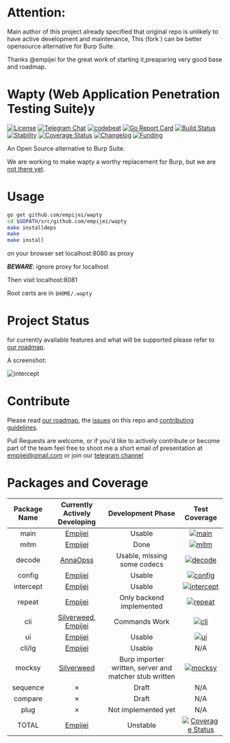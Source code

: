 # Attention:
Main author of this project already specified that original repo is unlikely to have active development and maintenance, This (fork ) can be better opensource alternative for Burp Suite. 

Thanks @empijei for the great work of starting it,preaparing very good base and roadmap. 

# Wapty (Web Application Penetration Testing Suite)y

[![License](https://img.shields.io/badge/license-GPLv3-blue.svg)](https://raw.githubusercontent.com/empijei/wapty/master/LICENSE)
[![Telegram Chat](https://img.shields.io/badge/discuss-telegram-179cde.svg?maxAge=3600)](https://telegram.me/waptysuite)
[![codebeat](https://codebeat.co/badges/9a62559f-ebf7-4097-8023-c8745e73ace8)](https://codebeat.co/projects/github-com-empijei-wapty-master)
[![Go Report Card](https://goreportcard.com/badge/github.com/empijei/wapty)](https://goreportcard.com/report/github.com/empijei/wapty)
[![Build Status](https://travis-ci.org/empijei/wapty.svg?branch=master)](https://travis-ci.org/empijei/wapty)
[![Stability](https://img.shields.io/badge/stability-unstable-yellow.svg)](https://github.com/empijei/wapty/blob/master/ROADMAP.md)
[![Coverage Status](https://coveralls.io/repos/github/empijei/wapty/badge.svg?branch=master)](https://coveralls.io/github/empijei/wapty?branch=master)
[![Changelog](https://img.shields.io/github/release/empijei/wapty.svg?maxAge=2592000)](https://github.com/empijei/wapty/releases)
[![Funding](https://img.shields.io/badge/funding-hobby-lightgrey.svg)](https://github.com/empijei/wapty)

An Open Source alternative to Burp Suite.

We are working to make wapty a worthy replacement for Burp, but we are [not there yet](https://github.com/empijei/wapty/blob/master/ROADMAP.md).
# Usage
```sh
go get github.com/empijei/wapty
cd $GOPATH/src/github.com/empijei/wapty
make installdeps
make
make install
```

on your browser set localhost:8080 as proxy

**_BEWARE_**: ignore proxy for localhost

Then visit localhost:8081

Root certs are in `$HOME/.wapty`

# Project Status
for currently available features and what will be supported please refer to [our roadmap](https://github.com/empijei/wapty/blob/master/ROADMAP.md).

A screenshot:

![intercept](https://github.com/empijei/wapty/raw/master/documentation/screenshot.png)

# Contribute
Please read [our roadmap](https://github.com/empijei/wapty/blob/master/ROADMAP.md), the [issues](https://github.com/empijei/wapty/issues) on this repo and [contributing guidelines](https://github.com/empijei/wapty/blob/master/CONTRIBUTING.md).

Pull Requests are welcome, or if you'd like to actively contribute or become part of the team feel free to shoot me a short email of presentation at [empijei@gmail.com](mailto:empijei@gmail.com) or join our [telegram channel](https://telegram.me/waptysuite)


# Packages and Coverage

Package Name | Currently Actively Developing                                                      | Development Phase                                      | Test Coverage
:-----------:|:----------------------------------------------------------------------------------:|:------------------------------------------------------:|:--:
main         | [Empijei](https://github.com/empijei)                                              | Usable                                                 | [![main](https://gocover.io/_badge/github.com/empijei/wapty?nocache=wapty)](http://gocover.io/github.com/empijei/wapty)
mitm         | [Empijei](https://github.com/empijei)                                              | Done                                                   | [![mitm](https://gocover.io/_badge/github.com/empijei/wapty/mitm?nocache=wapty)](http://gocover.io/github.com/empijei/wapty/mitm)
decode       | [AnnaOpss](https://github.com/annaopss)                                            | Usable, missing some codecs                            | [![decode](https://gocover.io/_badge/github.com/empijei/wapty/decode?nocache=wapty)](http://gocover.io/github.com/empijei/wapty/decode)
config       | [Empijei](https://github.com/empijei)                                              | Usable                                                 | [![config](https://gocover.io/_badge/github.com/empijei/wapty/config?nocache=wapty)](http://gocover.io/github.com/empijei/wapty/config)
intercept    | [Empijei](https://github.com/empijei)                                              | Usable                                                 | [![intercept](https://gocover.io/_badge/github.com/empijei/wapty/intercept?nocache=wapty)](http://gocover.io/github.com/empijei/wapty/intercept)
repeat       | [Empijei](https://github.com/empijei)                                              | Only backend implemented                               | [![repeat](https://gocover.io/_badge/github.com/empijei/wapty/repeat?nocache=wapty)](http://gocover.io/github.com/empijei/wapty/repeat)
cli          | [Silverweed](https://github.com/silverweed), [Empijei](https://github.com/empijei) | Commands Work                                          | [![cli](https://gocover.io/_badge/github.com/empijei/wapty/cli?nocache=wapty)](http://gocover.io/github.com/empijei/wapty/cli)
ui           | [Empijei](https://github.com/empijei)                                              | Usable                                                 | [![ui](https://gocover.io/_badge/github.com/empijei/wapty/ui?nocache=wapty)](http://gocover.io/github.com/empijei/wapty/ui)
cli/lg       | [Empijei](https://github.com/empijei)                                              | Usable                                                 | N/A
mocksy       | [Silverweed](https://github.com/silverweed)                                        | Burp importer written, server and matcher stub written | [![mocksy](https://gocover.io/_badge/github.com/empijei/wapty/mocksy?nocache=wapty)](http://gocover.io/github.com/empijei/wapty/mocksy)
sequence     | ✗                                                                                  | Draft                                                  | N/A
compare      | ✗                                                                                  | Draft                                                  | N/A
plug         | ✗                                                                                  | Not implemented yet                                    | N/A
TOTAL        | [Empijei](https://github.com/empijei)                                              | Unstable                                               | [![Coverage Status](https://coveralls.io/repos/github/empijei/wapty/badge.svg?branch=master)](https://coveralls.io/github/empijei/wapty?branch=master)
